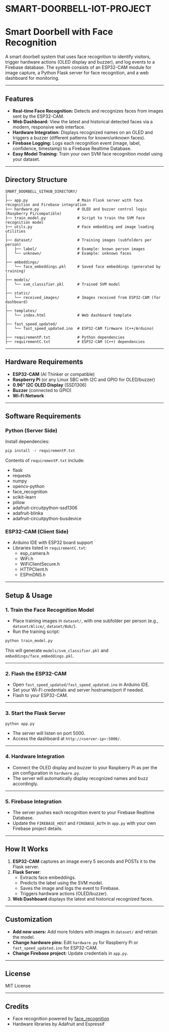 # SMART-DOORBELL-IOT-PROJECT
# Smart Doorbell with Face Recognition

A smart doorbell system that uses face recognition to identify visitors, trigger hardware actions (OLED display and buzzer), and log events to a Firebase database. The system consists of an ESP32-CAM module for image capture, a Python Flask server for face recognition, and a web dashboard for monitoring.

---

## Features

- **Real-time Face Recognition:** Detects and recognizes faces from images sent by the ESP32-CAM.
- **Web Dashboard:** View the latest and historical detected faces via a modern, responsive web interface.
- **Hardware Integration:** Displays recognized names on an OLED and triggers a buzzer (different patterns for known/unknown faces).
- **Firebase Logging:** Logs each recognition event (image, label, confidence, timestamp) to a Firebase Realtime Database.
- **Easy Model Training:** Train your own SVM face recognition model using your dataset.

---

## Directory Structure

```
SMART_DOORBELL_GITHUB_DIRECTORY/
│
├── app.py                      # Main Flask server with face recognition and Firebase integration
├── hardware.py                 # OLED and buzzer control logic (Raspberry Pi/compatible)
├── train_model.py              # Script to train the SVM face recognition model
├── utils.py                    # Face embedding and image loading utilities
│
├── dataset/                    # Training images (subfolders per person)
│   ├── label/                  # Example: known person images
│   └── unknown/                # Example: unknown faces
│
├── embeddings/
│   └── face_embeddings.pkl     # Saved face embeddings (generated by training)
│
├── models/
│   └── svm_classifier.pkl      # Trained SVM model
│
├── static/
│   └── received_images/        # Images received from ESP32-CAM (for dashboard)
│
├── templates/
│   └── index.html              # Web dashboard template
│
├── fast_speed_updated/
│   └── fast_speed_updated.ino  # ESP32-CAM firmware (C++/Arduino)
│
├── requirementP.txt            # Python dependencies
├── requirementC.txt            # ESP32-CAM (C++) dependencies
```

---

## Hardware Requirements

- **ESP32-CAM** (AI Thinker or compatible)
- **Raspberry Pi** (or any Linux SBC with I2C and GPIO for OLED/buzzer)
- **0.96" I2C OLED Display** (SSD1306)
- **Buzzer** (connected to GPIO)
- **Wi-Fi Network**

---

## Software Requirements

### Python (Server Side)

Install dependencies:

```bash
pip install -r requirementP.txt
```

Contents of `requirementP.txt` include:
- flask
- requests
- numpy
- opencv-python
- face_recognition
- scikit-learn
- pillow
- adafruit-circuitpython-ssd1306
- adafruit-blinka
- adafruit-circuitpython-busdevice

### ESP32-CAM (Client Side)

- Arduino IDE with ESP32 board support
- Libraries listed in `requirementC.txt`:
  - esp_camera.h
  - WiFi.h
  - WiFiClientSecure.h
  - HTTPClient.h
  - ESPmDNS.h

---

## Setup & Usage

### 1. Train the Face Recognition Model

- Place training images in `dataset/`, with one subfolder per person (e.g., `dataset/Alice/`, `dataset/Bob/`).
- Run the training script:

```bash
python train_model.py
```

This will generate `models/svm_classifier.pkl` and `embeddings/face_embeddings.pkl`.

---

### 2. Flash the ESP32-CAM

- Open `fast_speed_updated/fast_speed_updated.ino` in Arduino IDE.
- Set your Wi-Fi credentials and server hostname/port if needed.
- Flash to your ESP32-CAM.

---

### 3. Start the Flask Server

```bash
python app.py
```

- The server will listen on port 5000.
- Access the dashboard at `http://<server-ip>:5000/`.

---

### 4. Hardware Integration

- Connect the OLED display and buzzer to your Raspberry Pi as per the pin configuration in `hardware.py`.
- The server will automatically display recognized names and buzz accordingly.

---

### 5. Firebase Integration

- The server pushes each recognition event to your Firebase Realtime Database.
- Update the `FIREBASE_HOST` and `FIREBASE_AUTH` in `app.py` with your own Firebase project details.

---

## How It Works

1. **ESP32-CAM** captures an image every 5 seconds and POSTs it to the Flask server.
2. **Flask Server**:
   - Extracts face embeddings.
   - Predicts the label using the SVM model.
   - Saves the image and logs the event to Firebase.
   - Triggers hardware actions (OLED/buzzer).
3. **Web Dashboard** displays the latest and historical recognized faces.

---

## Customization

- **Add new users:** Add more folders with images in `dataset/` and retrain the model.
- **Change hardware pins:** Edit `hardware.py` for Raspberry Pi or `fast_speed_updated.ino` for ESP32-CAM.
- **Change Firebase project:** Update credentials in `app.py`.

---

## License

MIT License

---

## Credits

- Face recognition powered by [face_recognition](https://github.com/ageitgey/face_recognition)
- Hardware libraries by Adafruit and Espressif
